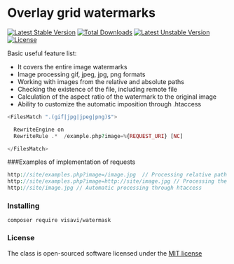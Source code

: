 # Overlay grid watermarks

[![Latest Stable Version](https://poser.pugx.org/visavi/watermask/v/stable)](https://packagist.org/packages/visavi/watermask)
[![Total Downloads](https://poser.pugx.org/visavi/watermask/downloads)](https://packagist.org/packages/visavi/watermask)
[![Latest Unstable Version](https://poser.pugx.org/visavi/watermask/v/unstable)](https://packagist.org/packages/visavi/watermask)
[![License](https://poser.pugx.org/visavi/watermask/license)](https://packagist.org/packages/visavi/watermask)

Basic useful feature list:

 * It covers the entire image watermarks
 * Image processing gif, jpeg, jpg, png formats
 * Working with images from the relative and absolute paths
 * Checking the existence of the file, including remote file
 * Calculation of the aspect ratio of the watermark to the original image
 * Ability to customize the automatic imposition through .htaccess

```php
<FilesMatch ".(gif|jpg|jpeg|png)$">

  RewriteEngine on
  RewriteRule .*  /example.php?image=%{REQUEST_URI} [NC]

</FilesMatch>
```

###Examples of implementation of requests
```php
http://site/examples.php?image=/image.jpg  // Processing relative path
http://site/examples.php?image=http://site/image.jpg // Processing the absolute path
http://site/image.jpg // Automatic processing through htaccess
```

### Installing

```
composer require visavi/watermask
```

### License

The class is open-sourced software licensed under the [MIT license](http://opensource.org/licenses/MIT)
